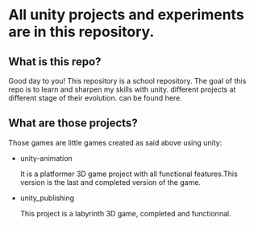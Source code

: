 # All unity projects and experiments are in this repository.

## What is this repo?

<p>Good day to you! This repository is a school repository. The goal of this repo is to learn and sharpen my skills with unity.
different projects at different stage of their evolution. can be found here.</p>

## What are those projects?

<p>Those games are little games created as said above using unity:
<ul>
<li>unity-animation</li>
<p>
It is a platformer 3D game project with all functional features.This version is the last and completed version of the game.
</p>
<li>unity_publishing</li>
<p>This project is a labyrinth 3D game, completed and functionnal.</p>
</ul>
</p>
